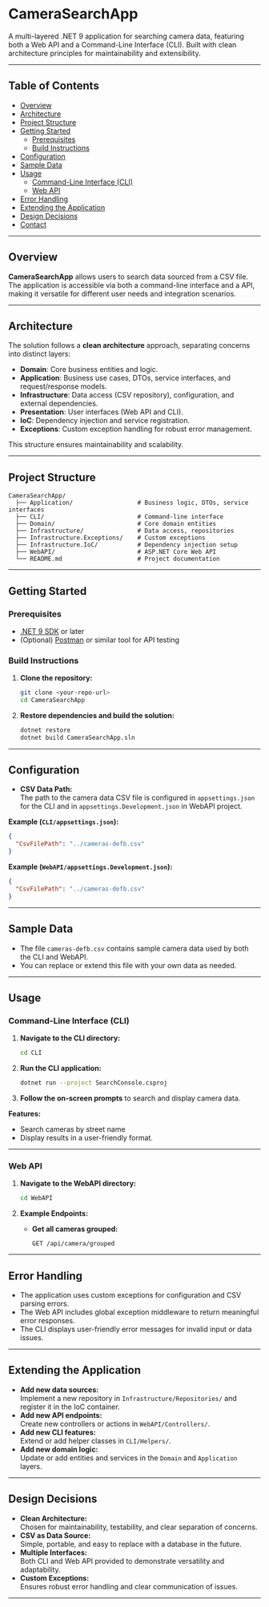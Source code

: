 # CameraSearchApp

A multi-layered .NET 9 application for searching camera data, featuring both a Web API and a Command-Line Interface (CLI). Built with clean architecture principles for maintainability and extensibility.

---

## Table of Contents

- [Overview](#overview)
- [Architecture](#architecture)
- [Project Structure](#project-structure)
- [Getting Started](#getting-started)
  - [Prerequisites](#prerequisites)
  - [Build Instructions](#build-instructions)
- [Configuration](#configuration)
- [Sample Data](#sample-data)
- [Usage](#usage)
  - [Command-Line Interface (CLI)](#command-line-interface-cli)
  - [Web API](#web-api)
- [Error Handling](#error-handling)
- [Extending the Application](#extending-the-application)
- [Design Decisions](#design-decisions)
- [Contact](#contact)

---

## Overview

**CameraSearchApp** allows users to search data sourced from a CSV file. The application is accessible via both a command-line interface and a API, making it versatile for different user needs and integration scenarios.

---

## Architecture

The solution follows a **clean architecture** approach, separating concerns into distinct layers:

- **Domain**: Core business entities and logic.
- **Application**: Business use cases, DTOs, service interfaces, and request/response models.
- **Infrastructure**: Data access (CSV repository), configuration, and external dependencies.
- **Presentation**: User interfaces (Web API and CLI).
- **IoC**: Dependency injection and service registration.
- **Exceptions**: Custom exception handling for robust error management.

This structure ensures maintainability and scalability.

---

## Project Structure

```
CameraSearchApp/
  ├── Application/                  # Business logic, DTOs, service interfaces
  ├── CLI/                          # Command-line interface
  ├── Domain/                       # Core domain entities
  ├── Infrastructure/               # Data access, repositories
  ├── Infrastructure.Exceptions/    # Custom exceptions
  ├── Infrastructure.IoC/           # Dependency injection setup
  ├── WebAPI/                       # ASP.NET Core Web API
  └── README.md                     # Project documentation
```

---

## Getting Started

### Prerequisites

- [.NET 9 SDK](https://dotnet.microsoft.com/download/dotnet/9.0) or later
- (Optional) [Postman](https://www.postman.com/) or similar tool for API testing

### Build Instructions

1. **Clone the repository:**
   ```sh
   git clone <your-repo-url>
   cd CameraSearchApp
   ```

2. **Restore dependencies and build the solution:**
   ```sh
   dotnet restore
   dotnet build CameraSearchApp.sln
   ```

---

## Configuration

- **CSV Data Path:**  
  The path to the camera data CSV file is configured in `appsettings.json` for the CLI and in `appsettings.Development.json` in WebAPI project.

**Example (`CLI/appsettings.json`):**
```json
{
  "CsvFilePath": "../cameras-defb.csv"
}
```

**Example (`WebAPI/appsettings.Development.json`):**
```json
{
  "CsvFilePath": "../cameras-defb.csv"
}
```

---

## Sample Data

- The file `cameras-defb.csv` contains sample camera data used by both the CLI and WebAPI.
- You can replace or extend this file with your own data as needed.

---

## Usage

### Command-Line Interface (CLI)

1. **Navigate to the CLI directory:**
   ```sh
   cd CLI
   ```

2. **Run the CLI application:**
   ```sh
   dotnet run --project SearchConsole.csproj
   ```

3. **Follow the on-screen prompts** to search and display camera data.

**Features:**
- Search cameras by street name
- Display results in a user-friendly format.

---

### Web API

1. **Navigate to the WebAPI directory:**
   ```sh
   cd WebAPI
   ```

2. **Example Endpoints:**

   - **Get all cameras grouped:**
     ```
     GET /api/camera/grouped
     ```

---

## Error Handling

- The application uses custom exceptions for configuration and CSV parsing errors.
- The Web API includes global exception middleware to return meaningful error responses.
- The CLI displays user-friendly error messages for invalid input or data issues.

---

## Extending the Application

- **Add new data sources:**  
  Implement a new repository in `Infrastructure/Repositories/` and register it in the IoC container.
- **Add new API endpoints:**  
  Create new controllers or actions in `WebAPI/Controllers/`.
- **Add new CLI features:**  
  Extend or add helper classes in `CLI/Helpers/`.
- **Add new domain logic:**  
  Update or add entities and services in the `Domain` and `Application` layers.

---

## Design Decisions

- **Clean Architecture:**  
  Chosen for maintainability, testability, and clear separation of concerns.
- **CSV as Data Source:**  
  Simple, portable, and easy to replace with a database in the future.
- **Multiple Interfaces:**  
  Both CLI and Web API provided to demonstrate versatility and adaptability.
- **Custom Exceptions:**  
  Ensures robust error handling and clear communication of issues.

---